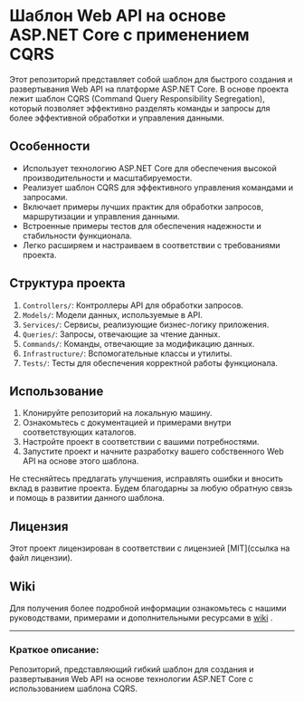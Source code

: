 # Шаблон Web API на основе ASP.NET Core с применением CQRS

Этот репозиторий представляет собой шаблон для быстрого создания и развертывания Web API на платформе ASP.NET Core. В основе проекта лежит шаблон CQRS (Command Query Responsibility Segregation), который позволяет эффективно разделять команды и запросы для более эффективной обработки и управления данными.

## Особенности

- Использует технологию ASP.NET Core для обеспечения высокой производительности и масштабируемости.
- Реализует шаблон CQRS для эффективного управления командами и запросами.
- Включает примеры лучших практик для обработки запросов, маршрутизации и управления данными.
- Встроенные примеры тестов для обеспечения надежности и стабильности функционала.
- Легко расширяем и настраиваем в соответствии с требованиями проекта.

## Структура проекта

1. `Controllers/`: Контроллеры API для обработки запросов.
2. `Models/`: Модели данных, используемые в API.
3. `Services/`: Сервисы, реализующие бизнес-логику приложения.
4. `Queries/`: Запросы, отвечающие за чтение данных.
5. `Commands/`: Команды, отвечающие за модификацию данных.
6. `Infrastructure/`: Вспомогательные классы и утилиты.
7. `Tests/`: Тесты для обеспечения корректной работы функционала.

## Использование

1. Клонируйте репозиторий на локальную машину.
2. Ознакомьтесь с документацией и примерами внутри соответствующих каталогов.
3. Настройте проект в соответствии с вашими потребностями.
4. Запустите проект и начните разработку вашего собственного Web API на основе этого шаблона.

Не стесняйтесь предлагать улучшения, исправлять ошибки и вносить вклад в развитие проекта. Будем благодарны за любую обратную связь и помощь в развитии данного шаблона.

## Лицензия

Этот проект лицензирован в соответствии с лицензией [MIT](ссылка на файл лицензии).

## Wiki

Для получения более подробной информации ознакомьтесь с нашими руководствами, примерами и дополнительными ресурсами в [wiki](wiki) .

---
### Краткое описание:
Репозиторий, представляющий гибкий шаблон для создания и развертывания Web API на основе технологии ASP.NET Core с использованием шаблона CQRS.
